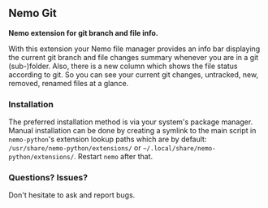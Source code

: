 ## Nemo Git

**Nemo extension for git branch and file info.**

With this extension your Nemo file manager provides an info bar displaying the
current git branch and file changes summary whenever you are in a git
(sub-)folder. Also, there is a new column which shows the file status according
to git. So you can see your current git changes, untracked, new, removed,
renamed files at a glance.

### Installation

The preferred installation method is via your system's package manager.
Manual installation can be done by creating a symlink to the main script
in `nemo-python`'s extension lookup paths which are by default:
`/usr/share/nemo-python/extensions/` or
`~/.local/share/nemo-python/extensions/`.
Restart `nemo` after that.

### Questions? Issues?

Don't hesitate to ask and report bugs.
